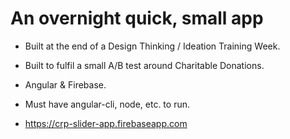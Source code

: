 # An overnight quick, small app 

- Built at the end of a Design Thinking / Ideation Training Week.

- Built to fulfil a small A/B test around Charitable Donations.

- Angular & Firebase.
- Must have angular-cli, node, etc. to run.

- https://crp-slider-app.firebaseapp.com
